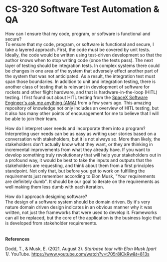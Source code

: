 # CS-320 Software Test Automation &amp; QA

How can I ensure that my code, program, or software is functional and secure?  
To ensure that my code, program, or software is functional and secure, I take a layered approach. First, the code must be covered by unit tests. Ideally, the code would be written using test-driven development so that the author knows when to stop writing code (once the tests pass). The next layer of testing should be integration tests. In complex systems there could be changes in one area of the system that adversely effect another part of the system that was not anticipated. As a result, the integration test must span those boundaries. In addition to unit and integration testing, there is another class of testing that is relevant in development of software for rockets and other flight hardware, and that is hardware-in-the-loop (HITL) testing. I first found out about HITL testing from the [SpaceX Software Engineer's ask me anything (AMA)](https://www.reddit.com/r/spacex/comments/ncj4vz/we_are_the_spacex_software_team_ask_us_anything/) from a few years ago. This amazing repository of knowledge not only includes an overview of HITL testing, but it also has many other points of encouragement for me to believe that I will be able to join their team.

How do I interpret user needs and incorporate them into a program?  
Interpreting user needs can be as easy as writing user stories based on a conversation with stakeholders, but it is not always so. More than likely, the stakeholders don't actually know what they want, or they are thinking in incremental improvements from what they already have. If you want to develop something truly revolutionary that will help your stakeholders out in a profound way, it would be best to take the inputs and outputs that the stakeholders are requesting, and think about them from a first principles standpoint. Not only that, but before you get to work on fulfilling the requirements just remember according to Elon Musk, "Your requirements are definitely dumb". It should be our goal to iterate on the requirements as well making them less dumb with each iteration.

How do I approach designing software?  
The design of a software system should be domain driven. By it's very nature domain driven design indicates in an obvious manner why it was written, not just the frameworks that were used to develop it. Frameworks can all be replaced, but the core of the application is the business logic that is developed from stakeholder requirements.  
<br />
<br />
__References__

Dodd, T., &amp; Musk, E. (2021, August 3). _Starbase tour with Elon Musk [part 1]_. YouTube. https://www.youtube.com/watch?v=t705r8ICkRw&t=813s 